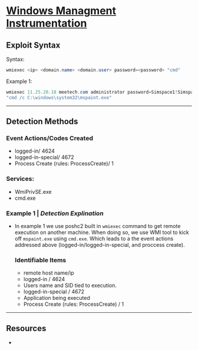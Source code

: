 # [Windows Managment Instrumentation](https://attack.mitre.org/techniques/T1047/)

## **Exploit Syntax**

Syntax:
```powershell 
wmiexec <ip> <domain.name> <domain.user> password=<password> "cmd"
```

Example 1:
```powershell
wmiexec 11.25.20.18 meetech.com administrator password=Simspace1!Simspace1! 
"cmd /c C:\windows\system32\mspaint.exe"
```
---

## **Detection Methods**

### Event Actions/Codes Created
* logged-in/ 4624
* logged-in-special/ 4672
* Process Create (rules: ProcessCreate)/ 1

### Services:
* WmiPrivSE.exe
* cmd.exe

### Example 1 | *Detection Explination*
* In example 1 we use poshc2 built in `wmiexec` command to get remote execution on another machine. When doing so, we use WMI tool to kick off `mspaint.exe` using `cmd.exe`. Which leads to a the event actions addressed above (logged-in/logged-in-special, and proccess create). 

    ### Identifiable Items
    * remote host name/ip 
    *  logged-in / 4624
    * Users name and SID tied to execution.
    * logged-in-special / 4672
    * Application being executed 
    * Process Create (rules: ProcessCreate) / 1


---

## **Resources**
* 